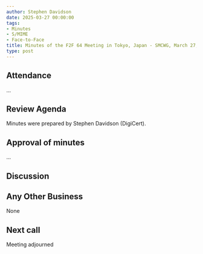 ```yaml
---
author: Stephen Davidson
date: 2025-03-27 00:00:00
tags:
- Minutes
- S/MIME
- Face-to-Face
title: Minutes of the F2F 64 Meeting in Tokyo, Japan - SMCWG, March 27, 2025
type: post
---
```


## Attendance

...

## Review Agenda

Minutes were prepared by Stephen Davidson (DigiCert).

## Approval of minutes

...

## Discussion 

## Any Other Business

None

## Next call 

Meeting adjourned

